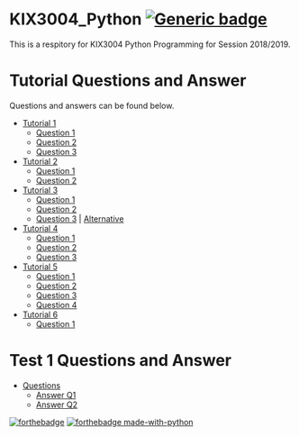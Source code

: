 # KIX3004_Python  [![Generic badge](https://img.shields.io/badge/Updated%20to-Tutorial%206-blue.svg)](https://shields.io/)
This is a respitory for KIX3004 Python Programming for Session 2018/2019.

# Tutorial Questions and Answer
Questions and answers can be found below.
* [Tutorial 1](https://github.com/khvmaths/KIX3004_Python/blob/master/Questions/KIX3004_Tutorial01.pdf)
  - [Question 1](https://github.com/khvmaths/KIX3004_Python/blob/master/Tut1/T1Q1.py)
  - [Question 2](https://github.com/khvmaths/KIX3004_Python/blob/master/Tut1/T1Q2.py)
  - [Question 3](https://github.com/khvmaths/KIX3004_Python/blob/master/Tut1/T1Q3.py)
* [Tutorial 2](https://github.com/khvmaths/KIX3004_Python/blob/master/Questions/KIX3004_Tutorial02.pdf)
  - [Question 1](https://github.com/khvmaths/KIX3004_Python/blob/master/Tut2/T2Q1.py)
  - [Question 2](https://github.com/khvmaths/KIX3004_Python/blob/master/Tut2/T2Q2.py)
* [Tutorial 3](https://github.com/khvmaths/KIX3004_Python/blob/master/Questions/KIX3004_Tutorial03.pdf)
  - [Question 1](https://github.com/khvmaths/KIX3004_Python/blob/master/Tut3/T3Q1.py)
  - [Question 2](https://github.com/khvmaths/KIX3004_Python/blob/master/Tut3/T3Q2.py)
  - [Question 3](https://github.com/khvmaths/KIX3004_Python/blob/master/Tut3/T3Q3.py) | [Alternative](https://github.com/khvmaths/KIX3004_Python/blob/master/Tut3/T3Q3Numpy.py)
* [Tutorial 4](https://github.com/khvmaths/KIX3004_Python/blob/master/Questions/KIX3004_Tutorial04.pdf)
  - [Question 1](https://github.com/khvmaths/KIX3004_Python/blob/master/Tut4/T4Q1.py)
  - [Question 2](https://github.com/khvmaths/KIX3004_Python/blob/master/Tut4/T4Q2.py)
  - [Question 3](https://github.com/khvmaths/KIX3004_Python/blob/master/Tut4/T4Q3.py)
* [Tutorial 5](https://github.com/khvmaths/KIX3004_Python/blob/master/Questions/KIX3004_Tutorial05.pdf)
  - [Question 1](https://github.com/khvmaths/KIX3004_Python/blob/master/Tut5/T5Q1.py)
  - [Question 2](https://github.com/khvmaths/KIX3004_Python/blob/master/Tut5/T5Q2.py)
  - [Question 3](https://github.com/khvmaths/KIX3004_Python/blob/master/Tut5/T5Q3.py)
  - [Question 4](https://github.com/khvmaths/KIX3004_Python/blob/master/Tut5/T5Q4.py)
* [Tutorial 6](https://github.com/khvmaths/KIX3004_Python/blob/master/Questions/KIX3004_Tutorial06.pdf)
  - [Question 1](https://github.com/khvmaths/KIX3004_Python/blob/master/Tut1/T6Q1.py)

# Test 1 Questions and Answer
* [Questions](https://github.com/khvmaths/KIX3004_Python/blob/master/Questions/KIX3004-Test1.pdf)
  - [Answer Q1](https://github.com/khvmaths/KIX3004_Python/blob/master/Test1/KIE160111Q1.py)
  - [Answer Q2](https://github.com/khvmaths/KIX3004_Python/blob/master/Test1/KIE160111Q2.py)
  
[![forthebadge](https://forthebadge.com/images/badges/built-with-love.svg)](https://forthebadge.com) [![forthebadge made-with-python](http://ForTheBadge.com/images/badges/made-with-python.svg)](https://www.python.org/)
